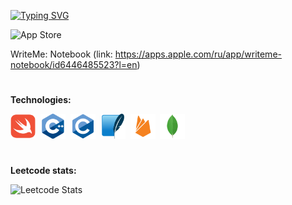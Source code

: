 [![Typing SVG](https://readme-typing-svg.demolab.com/?lines=IOS,macOS+developer)](https://git.io/typing-svg)

![App Store](https://img.shields.io/badge/App_Store-0D96F6?style=for-the-badge&logo=app-store&logoColor=white)


WriteMe: Notebook (link: https://apps.apple.com/ru/app/writeme-notebook/id6446485523?l=en)

# 

**Technologies:**
<div>
  <img src="https://github.com/devicons/devicon/blob/master/icons/swift/swift-original.svg" title="Swift" alt="Swift" width="40" height="40"/>&nbsp;
    <img src="https://github.com/devicons/devicon/blob/master/icons/cplusplus/cplusplus-original.svg" title="C++" alt="C++" width="40" height="40"/>&nbsp;
  <img src="https://github.com/devicons/devicon/blob/master/icons/c/c-original.svg" title="C" alt="C" width="40" height="40"/>&nbsp; 
  <img src="https://github.com/devicons/devicon/blob/master/icons/sqlite/sqlite-original.svg" title="Sqlite" alt="Sqlite" width="40" height="40"/>&nbsp; 
  <img src="https://github.com/devicons/devicon/blob/master/icons/firebase/firebase-plain.svg" title="Firebase" alt="Firebase" width="40" height="40"/>&nbsp; 
    <img src="https://github.com/devicons/devicon/blob/master/icons/mongodb/mongodb-original.svg" title="MongoDB" alt="MongoDB" width="40" height="40"/>&nbsp;
</div>

#

**Leetcode stats:**


![Leetcode Stats](https://leetcard.jacoblin.cool/EgorNesterenkoSPB?ext=activity)
